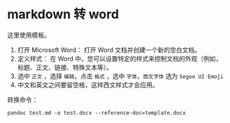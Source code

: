# markdown 转 word

这里使用模板。

1. 打开 Microsoft Word： 打开 Word 文档并创建一个新的空白文档。
2. 定义样式： 在 Word 中，您可以设置特定的样式来控制文档的外观（例如，标题、正文、链接、特殊文本等）。
3. 选中 `正文` ，选择 `编辑`，点击 `格式` ，选中 `字体`，`西文字体` 选为 `Segoe UI Emoji`
4. 中文和英文之间要留空格，这样西文样式才会应用。

转换命令：

```shell
pandoc test.md -o test.docx --reference-doc=template.docx
```

